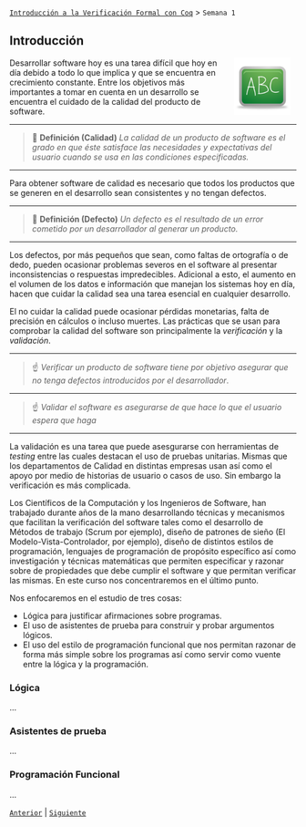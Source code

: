 [`Introducción a la Verificación Formal con Coq`](../README.md) > `Semana 1`

## Introducción

<img src="../imagenes/pizarron.png" align="right" height="100" width="100" hspace="10">

Desarrollar software hoy es una tarea difícil que hoy en día debido a todo lo que implica y que se encuentra en 
crecimiento constante. Entre los objetivos más importantes a tomar en cuenta en un desarrollo se encuentra el cuidado de
la calidad del producto de software. 

---
> :green_book: **Definición (Calidad)**  _La calidad de un producto de software es el grado en que éste satisface las 
> necesidades y expectativas del usuario cuando se usa en las condiciones especificadas._
---

Para obtener software de calidad es necesario que todos los productos que se generen en el desarrollo sean consistentes
y no tengan defectos.

---
> :green_book: **Definición (Defecto)**  _Un defecto es el resultado de un error cometido por un desarrollador al 
> generar un producto._
---

Los defectos, por más pequeños que sean, como faltas de ortografía o de dedo, pueden ocasionar problemas severos en el
software al presentar inconsistencias o respuestas impredecibles. Adicional a esto, el aumento en el volumen de los 
datos e información que manejan los sistemas hoy en día, hacen que cuidar la calidad sea una tarea esencial en cualquier
desarrollo.

El no cuidar la calidad puede ocasionar pérdidas monetarias, falta de precisión en cálculos o incluso muertes. Las 
prácticas que se usan para comprobar la calidad del software son principalmente la *verificación* y la *validación*.

---
> :point_up: _Verificar un producto de software tiene por objetivo asegurar que no tenga defectos introducidos por el
> desarrollador_.
---
> :point_up: _Validar el software es asegurarse de que hace lo que el usuario espera que haga_ 
---

La validación es una tarea que puede asesgurarse con herramientas de *testing* entre las cuales destacan el uso de 
pruebas unitarias. Mismas que los departamentos de Calidad en distintas empresas usan así como el apoyo por medio de
historias de usuario o casos de uso. Sin embargo la verificación es más complicada.

Los Científicos de la Computación y los Ingenieros de Software, han trabajado durante años de la mano desarrollando
técnicas y mecanismos que facilitan la verificación del software tales como el desarrollo de Métodos de trabajo (Scrum 
por ejemplo), diseño de patrones de sieño (El Modelo-Vista-Controlador, por ejemplo), diseño de distintos estilos de
programación, lenguajes de programación de propósito específico así como investigación y técnicas matemáticas que 
permiten especificar y razonar sobre de propiedades que debe cumplir el software y que permitan verificar las mismas. En 
este curso nos concentraremos en el último punto.

Nos enfocaremos en el estudio de tres cosas:

- Lógica para justificar afirmaciones sobre programas.
- El uso de asistentes de prueba para construir y probar argumentos lógicos.
- El uso del estilo de programación funcional que nos permitan razonar de forma más simple sobre los programas así como
  servir como vuente entre la lógica y la programación.

### Lógica

...

### Asistentes de prueba

...

### Programación Funcional

...

[`Anterior`](../README.md) | [`Siguiente`](../semana02/README.md)
